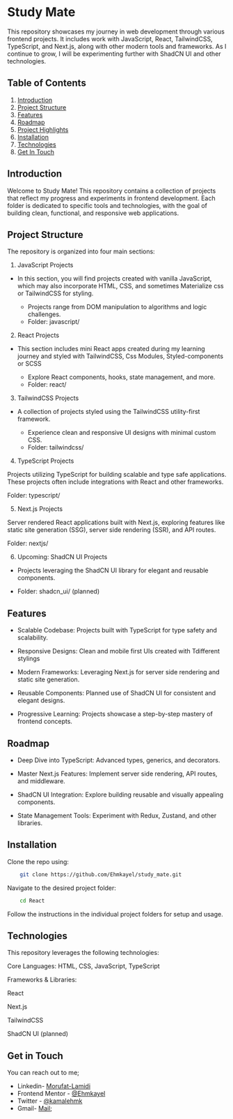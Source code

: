 # Study Mate

This repository showcases my journey in web development through various frontend projects. It includes work with JavaScript, React, TailwindCSS, TypeScript, and Next.js, along with other modern tools and frameworks. As I continue to grow, I will be experimenting further with ShadCN UI and other technologies.

## Table of Contents

1. [Introduction](#introduction)
2. [Project Structure](#project-structure)
3. [Features](#features)
4. [Roadmap](#roadmap)
5. [Project Highlights](#project-highlights)
6. [Installation](#installation)
7. [Technologies](#technologies)
8. [Get In Touch](#get-in-touch)

## Introduction

Welcome to Study Mate! This repository contains a collection of projects that reflect my progress and experiments in frontend development. Each folder is dedicated to specific tools and technologies, with the goal of building clean, functional, and responsive web applications.

## Project Structure
The repository is organized into four main sections:

1. JavaScript Projects

- In this section, you will find projects created with vanilla JavaScript, which may also incorporate HTML, CSS, and sometimes Materialize css or TailwindCSS for styling.

    - Projects range from DOM manipulation to algorithms and logic challenges.
    - Folder: javascript/


2. React Projects

- This section includes mini React apps created during my learning journey and styled with TailwindCSS, Css Modules, Styled-components or SCSS

    - Explore React components, hooks, state management, and more.
    - Folder: react/

3. TailwindCSS Projects

- A collection of projects styled using the TailwindCSS utility-first framework.

    - Experience clean and responsive UI designs with minimal custom CSS.
    - Folder: tailwindcss/
 
 4. TypeScript Projects

Projects utilizing TypeScript for building scalable and type safe applications. These projects often include integrations with React and other frameworks.

Folder: typescript/

5. Next.js Projects

Server rendered React applications built with Next.js, exploring features like static site generation (SSG), server side rendering (SSR), and API routes.

Folder: nextjs/

6. Upcoming: ShadCN UI Projects

 - Projects leveraging the ShadCN UI library for elegant and reusable components.

 - Folder: shadcn_ui/ (planned)

## Features

- Scalable Codebase: Projects built with TypeScript for type safety and scalability.

- Responsive Designs: Clean and mobile first UIs created with Tdifferent stylings

- Modern Frameworks: Leveraging Next.js for server side rendering and static site generation.

- Reusable Components: Planned use of ShadCN UI for consistent and elegant designs.

- Progressive Learning: Projects showcase a step-by-step mastery of frontend concepts.

## Roadmap


- Deep Dive into TypeScript: Advanced types, generics, and decorators.

- Master Next.js Features: Implement server side rendering, API routes, and middleware.

- ShadCN UI Integration: Explore building reusable and visually appealing components.

- State Management Tools: Experiment with Redux, Zustand, and other libraries.



## Installation

Clone the repo using:
```bash
    git clone https://github.com/Ehmkayel/study_mate.git
```

Navigate to the desired project folder:
```bash
    cd React
```

Follow the instructions in the individual project folders for setup and usage.


## Technologies

This repository leverages the following technologies:

Core Languages: HTML, CSS, JavaScript, TypeScript

Frameworks & Libraries:

React

Next.js

TailwindCSS

ShadCN UI (planned)



## Get in Touch

You can reach out to me;
 - Linkedin- [Morufat-Lamidi](https://linkedin.com/in/morufat-lamidi)
 - Frontend Mentor - [@Ehmkayel](https://www.frontendmentor.io/profile/Ehmkayel)
 - Twitter - [@kamalehmk](https://www.twitter.com/kamalehmk)
 - Gmail- [Mail](mailto:lamidimorufat0@gmail.com);

